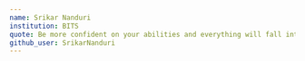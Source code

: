 ```yaml
---
name: Srikar Nanduri
institution: BITS
quote: Be more confident on your abilities and everything will fall into place.
github_user: SrikarNanduri
---
```

